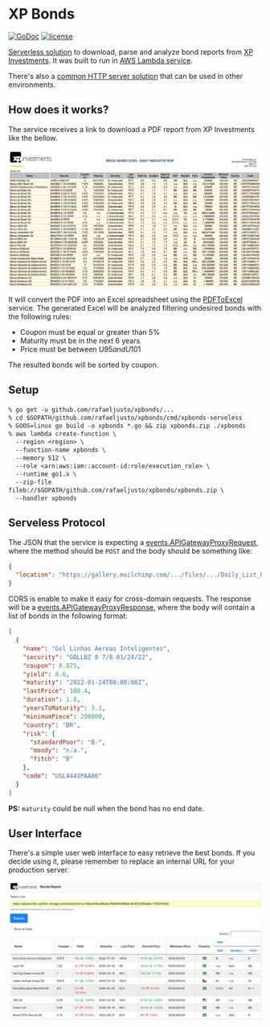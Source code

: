 XP Bonds
========

[![GoDoc](https://godoc.org/github.com/rafaeljusto/xpbonds?status.png)](https://godoc.org/github.com/rafaeljusto/xpbonds)
[![license](http://img.shields.io/badge/license-MIT-blue.svg)](https://raw.githubusercontent.com/rafaeljusto/xpbonds/master/LICENSE)

[Serverless solution](https://github.com/rafaeljusto/xpbonds/blob/master/cmd/xpbonds-serveless/main.go) to download, parse and analyze bond reports from [XP Investments](https://www.xpi.us). It was built to run in [AWS Lambda service](https://aws.amazon.com/lambda/).

There's also a [common HTTP server solution](https://github.com/rafaeljusto/xpbonds/blob/master/cmd/xpbonds/main.go) that can be used in other environments.

How does it works?
------------------

The service receives a link to download a PDF report from XP Investments like the bellow.

![XP Investments Report Example](https://github.com/rafaeljusto/xpbonds/raw/master/xpbonds.png "XP Investments Report Example")

It will convert the PDF into an Excel spreadsheet using the [PDFToExcel](https://www.pdftoexcel.com/) service. The generated Excel will be analyzed filtering undesired bonds with the following rules:

* Coupon must be equal or greater than 5%
* Maturity must be in the next 6 years
* Price must be between U$95 and U$101

The resulted bonds will be sorted by coupon.

Setup
-----

```shell
% go get -u github.com/rafaeljusto/xpbonds/...
% cd $GOPATH/github.com/rafaeljusto/xpbonds/cmd/xpbonds-serveless
% GOOS=linux go build -o xpbonds *.go && zip xpbonds.zip ./xpbonds
% aws lambda create-function \
  --region <region> \
  --function-name xpbonds \
  --memory 512 \
  --role <arn:aws:iam::account-id:role/execution_role> \
  --runtime go1.x \
  --zip-file fileb://$GOPATH/github.com/rafaeljusto/xpbonds/xpbonds.zip \
  --handler xpbonds
```

Serveless Protocol
------------------

The JSON that the service is expecting a [events.APIGatewayProxyRequest](https://godoc.org/github.com/aws/aws-lambda-go/events#APIGatewayProxyRequest), where the method should be `POST` and the body should be something like:

```json
{
  "location": "https://gallery.mailchimp.com/.../files/.../Daily_List_Brazil_20181210.pdf"
}
```

CORS is enable to make it easy for cross-domain requests. The response will be a [events.APIGatewayProxyResponse](https://godoc.org/github.com/aws/aws-lambda-go/events#APIGatewayProxyResponse), where the body will contain a list of bonds in the following format:

```json
[
  {
    "name": "Gol Linhas Aereas Inteligentes",
    "security": "GOLLBZ 8 7/8 01/24/22",
    "coupon": 8.875,
    "yield": 8.6,
    "maturity": "2022-01-24T00:00:00Z",
    "lastPrice": 100.4,
    "duration": 1.8,
    "yearsToMaturity": 3.1,
    "minimumPiece": 200000,
    "country": "BR",
    "risk": {
      "standardPoor": "B-",
      "moody": "n.a.",
      "fitch": "B"
    },
    "code": "USL4441PAA86"
  }
]
```

**PS:** `maturity` could be null when the bond has no end date.

User Interface
--------------

There's a simple user web interface to easy retrieve the best bonds. If you decide using it, please remember to replace an internal URL for your production server.

![User Interface](https://github.com/rafaeljusto/xpbonds/raw/master/xpbonds-ui.png "User Interface")